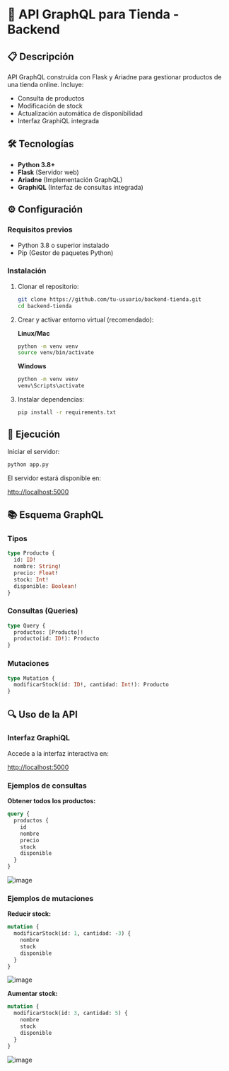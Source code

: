 # 🚀 API GraphQL para Tienda - Backend

## 📋 Descripción

API GraphQL construida con Flask y Ariadne para gestionar productos de una tienda online. Incluye:

- Consulta de productos
- Modificación de stock
- Actualización automática de disponibilidad
- Interfaz GraphiQL integrada

## 🛠 Tecnologías

- **Python 3.8+**
- **Flask** (Servidor web)
- **Ariadne** (Implementación GraphQL)
- **GraphiQL** (Interfaz de consultas integrada)

## ⚙️ Configuración

### Requisitos previos

- Python 3.8 o superior instalado
- Pip (Gestor de paquetes Python)

### Instalación

1. Clonar el repositorio:

   ```bash
   git clone https://github.com/tu-usuario/backend-tienda.git
   cd backend-tienda
   ```

2. Crear y activar entorno virtual (recomendado):

   **Linux/Mac**

   ```bash
   python -m venv venv
   source venv/bin/activate
   ```

   **Windows**

   ```bash
   python -m venv venv
   venv\Scripts\activate
   ```

3. Instalar dependencias:
   ```bash
   pip install -r requirements.txt
   ```

## 🏃 Ejecución

Iniciar el servidor:

```bash
python app.py
```

El servidor estará disponible en:

[http://localhost:5000](http://localhost:5000)

## 📚 Esquema GraphQL

### Tipos

```graphql
type Producto {
  id: ID!
  nombre: String!
  precio: Float!
  stock: Int!
  disponible: Boolean!
}
```

### Consultas (Queries)

```graphql
type Query {
  productos: [Producto]!
  producto(id: ID!): Producto
}
```

### Mutaciones

```graphql
type Mutation {
  modificarStock(id: ID!, cantidad: Int!): Producto
}
```

## 🔍 Uso de la API

### Interfaz GraphiQL

Accede a la interfaz interactiva en:

[http://localhost:5000](http://localhost:5000)

### Ejemplos de consultas

**Obtener todos los productos:**

```graphql
query {
  productos {
    id
    nombre
    precio
    stock
    disponible
  }
}
```
![image](https://github.com/user-attachments/assets/0cd91d66-2597-4d5f-8fa8-24ed14aabe40)



### Ejemplos de mutaciones

**Reducir stock:**

```graphql
mutation {
  modificarStock(id: 1, cantidad: -3) {
    nombre
    stock
    disponible
  }
}
```

![image](https://github.com/user-attachments/assets/ee282028-359f-459f-a4d8-52a58aae054b)


**Aumentar stock:**

```graphql
mutation {
  modificarStock(id: 3, cantidad: 5) {
    nombre
    stock
    disponible
  }
}
```

![image](https://github.com/user-attachments/assets/54fad004-232a-49de-84cc-73e2a689b57a)

